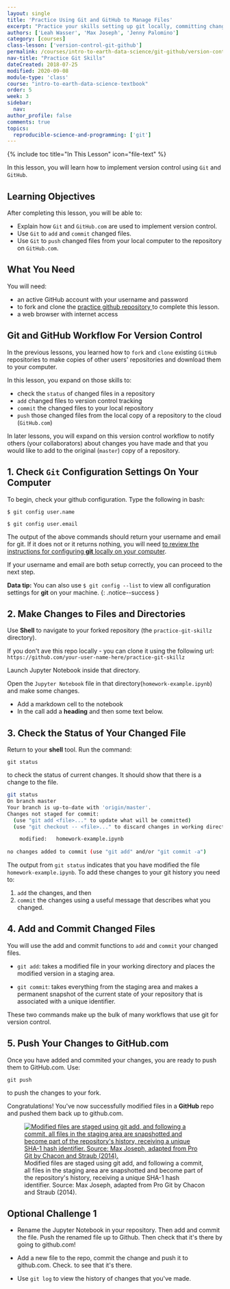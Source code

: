 ```yaml
---
layout: single
title: 'Practice Using Git and GitHub to Manage Files'
excerpt: "Practice your skills setting up git locally, committing changes to files and pushing and pulling files to GitHub.com"
authors: ['Leah Wasser', 'Max Joseph', 'Jenny Palomino']
category: [courses]
class-lesson: ['version-control-git-github']
permalink: /courses/intro-to-earth-data-science/git-github/version-control/guided-activity-version-control/
nav-title: "Practice Git Skills"
dateCreated: 2018-07-25
modified: 2020-09-08
module-type: 'class'
course: "intro-to-earth-data-science-textbook"
order: 5
week: 3
sidebar:
  nav:
author_profile: false
comments: true
topics:
  reproducible-science-and-programming: ['git']
---
```

{% include toc title="In This Lesson" icon="file-text" %}

In this lesson, you will learn how to implement version control using `Git` and `GitHub`.

<div class='notice--success' markdown="1">

## <i class="fa fa-graduation-cap" aria-hidden="true"></i> Learning Objectives

After completing this lesson, you will be able to:

* Explain how `Git` and `GitHub.com` are used to implement version control.
* Use `Git` to `add` and `commit` changed files.
* Use `Git` to `push` changed files from your local computer to the repository on `GitHub.com`.

## <i class="fa fa-check-square-o fa-2" aria-hidden="true"></i> What You Need

You will need:

* an active GitHub account with your username and password
* to fork and clone the <a href="https://github.com/earthlab-education/practice-git-skillz">practice github repository </a> to complete this lesson.
* a web browser with internet access 

</div>


## Git and GitHub Workflow For Version Control

In the previous lessons, you learned how to `fork` and `clone` existing `GitHub` repositories to make copies of other users' repositories and download them to your computer. 

In this lesson, you expand on those skills to:

* check the `status` of changed files in a repository
* `add` changed files to version control tracking
* `commit` the changed files to your local repository
* `push` those changed files from the local copy of a repository to the cloud (`GitHub.com`)

In later lessons, you will expand on this version control workflow to notify others (your collaborators) about changes you have made and that you would like to add to the original (`master`) copy of a repository.  

## 1. Check `Git` Configuration Settings On Your Computer

To begin, check your github configuration. Type the following in bash:  

`$ git config user.name`

`$ git config user.email`

The output of the above commands should return your username and email for git. If it does not
or it returns nothing, you will need <a href="{{ site.url }}/courses/intro-to-earth-data-science/git-github/version-control/git-commands/">to review the instructions for configuring **git** locally on your computer</a>. 

If your username and email are both setup correctly, you can proceed to the next step.

<i class="fa fa-star"></i> **Data tip:** You can also use `$ git config --list` to view all configuration settings for **git** on your machine.</a>
{: .notice--success }


## 2. Make Changes to Files and Directories

Use **Shell** to navigate to your forked repository (the `practice-git-skillz` directory).

If you don't ave this repo locally - you can clone it using the following url: `https://github.com/your-user-name-here/practice-git-skillz` 

Launch Jupyter Notebook inside that directory. 

Open the `Jupyter Notebook` file in that directory(`homework-example.ipynb`) and make some changes.

* Add a markdown cell to the notebook
* In the call add a **heading** and then some text below. 


## 3. Check the Status of Your Changed File

Return to your **shell** tool. Run the command:

`git status` 

to check the status of current changes. It should show that there is a change to the file. 

```bash
git status
On branch master
Your branch is up-to-date with 'origin/master'.
Changes not staged for commit:
  (use "git add <file>..." to update what will be committed)
  (use "git checkout -- <file>..." to discard changes in working directory)

	modified:   homework-example.ipynb
    
no changes added to commit (use "git add" and/or "git commit -a")
```

The output from `git status` indicates that you have modified the file `homework-example.ipynb`.
To add these changes to your git history you need to:

1. `add` the changes, and then
2. `commit` the changes using a useful message that describes what you changed.


## 4. Add and Commit Changed Files

You will use the add and commit functions to `add` and `commit` your changed files.

* `git add`: takes a modified file in your working directory and places the modified version in a staging area.

* `git commit`: takes everything from the staging area and makes a permanent snapshot of the current state of your repository that is associated with a unique identifier.

These two commands make up the bulk of many workflows that use git for version control.

## 5. Push Your Changes to GitHub.com

Once you have added and commited your changes, you are ready to push them to GitHub.com. Use:

`git push` 

to push the changes to your fork.

Congratulations! You've now successfully modified files in a **GitHub** repo and pushed them back up to github.com.

<figure>
   <a href="{{ site.url }}/images/earth-analytics/git-version-control/git-add-commit.png">
   <img src="{{ site.url }}/images/earth-analytics/git-version-control/git-add-commit.png" alt="Modified files are staged using git add, and following a commit, all files in the staging area are snapshotted and become part of the repository's history, receiving a unique SHA-1 hash identifier. Source: Max Joseph, adapted from Pro Git by Chacon and Straub (2014)."></a>
   <figcaption> Modified files are staged using git add, and following a commit, all files in the staging area are snapshotted and become part of the repository's history, receiving a unique SHA-1 hash identifier. Source: Max Joseph, adapted from Pro Git by Chacon and Straub (2014).
   </figcaption>
</figure>



<div class="notice--warning" markdown="1">

## <i class="fa fa-pencil-square-o" aria-hidden="true"></i> Optional Challenge 1

* Rename the Jupyter Notebook in your repository. Then add and commit the file.
Push the renamed file up to Github. Then check that it's there by going to github.com!

* Add a new file to the repo, commit the change and push it to github.com. Check. to see that it's there. 
* Use `git log` to view the history of changes that you've made.  
</div>
